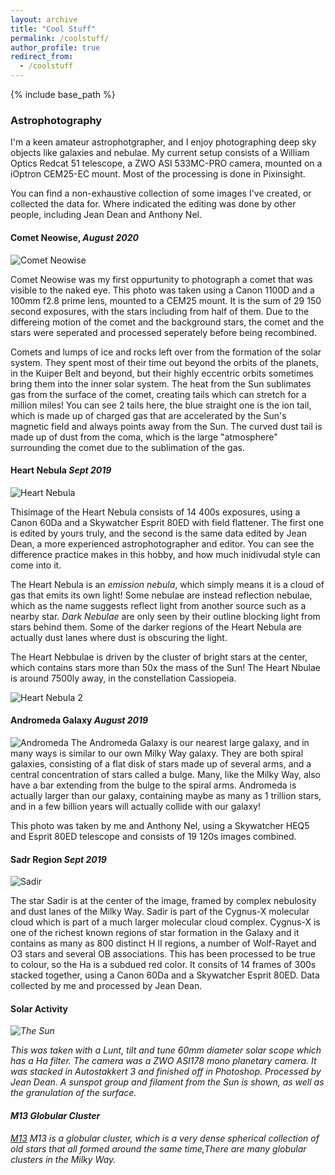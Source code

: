 ```yaml
---
layout: archive
title: "Cool Stuff"
permalink: /coolstuff/
author_profile: true
redirect_from:
  - /coolstuff
---
```


{% include base_path %}

<h3>Astrophotography </h3>

I'm a keen amateur astrophotgrapher, and I enjoy photographing deep sky objects like galaxies and nebulae. My current setup consists of a William Optics Redcat 51 telescope, a ZWO ASI 533MC-PRO camera, mounted on a iOptron CEM25-EC mount. Most of the processing is done in Pixinsight.

You can find a non-exhaustive collection of some images I've created, or collected the data for. Where indicated the editing was done by other people, including Jean Dean and Anthony Nel.


<h4>Comet Neowise, <i>August 2020</i> </h4>

![Comet Neowise](http://www.thomas-harvey.com/images/astrophotography/NEOWISE_small.png)

Comet Neowise was my first oppurtunity to photograph a comet that was visible to the naked eye. This photo was taken using a Canon 1100D and a 100mm f2.8 prime lens, mounted to a CEM25 mount. It is the sum of 29 150 second exposures, with the stars including from half of them. Due to the differeing motion of the comet and the background stars, the comet and the stars were seperated and processed seperately before being recombined.

Comets and lumps of ice and rocks left over from the formation of the solar system. They spent most of their time out beyond the orbits of the planets, in the Kuiper Belt and beyond, but their highly eccentric orbits sometimes bring them into the inner solar system. The heat from the Sun sublimates gas from the surface of the comet, creating tails which can stretch for a million miles! You can see 2 tails here, the blue straight one is the ion tail, which is made up of charged gas that are accelerated by the Sun's magnetic field and always points away from the Sun. The curved dust tail is made up of dust from the coma, which is the large "atmosphere" surrounding the comet due to the sublimation of the gas. 

<h4>Heart Nebula <i>Sept 2019</i></h4>

![Heart Nebula](http://www.thomas-harvey.com/images/astrophotography/heart.jpg)

Thisimage of the Heart Nebula consists of 14 400s exposures, using a Canon 60Da and a Skywatcher Esprit 80ED with field flattener. The first one is edited by yours truly, and the second is the same data edited by Jean Dean, a more experienced astrophotographer and editor. You can see the difference practice makes in this hobby, and how much inidivudal style can come into it.

The Heart Nebula is an <i>emission nebula</i>, which simply means it is a cloud of gas that emits its own light! Some nebulae are instead reflection nebulae, which as the name suggests reflect light from another source such as a nearby star. <i>Dark Nebulae</i> are only seen by their outline blocking light from stars behind them. Some of the darker regions of the Heart Nebula are actually dust lanes where dust is obscuring the light.

The Heart Nebbulae is driven by the cluster of bright stars at the center, which contains stars more than 50x the mass of the Sun! The Heart Nbulae is around 7500ly away, in the constellation Cassiopeia.

![Heart Nebula 2](http://wwww.thomas-harvey.com/images/astrophotography/heart2.jpg)

<h4>Andromeda Galaxy <i>August 2019</i></h4>

![Andromeda](http://wwww.thomas-harvey.com/images/astrophotography/andromeda.jpg)
The Andromeda Galaxy is our nearest large galaxy, and in many ways is similar to our own Milky Way galaxy. They are both spiral galaxies, consisting of a flat disk of stars made up of several arms, and a central concentration of stars called a bulge. Many, like the Milky Way, also have a bar extending from the bulge to the spiral arms. Andromeda is actually larger than our galaxy, containing maybe as many as 1 trillion stars, and in a few billion years will actually collide with our galaxy!

This photo was taken by me and Anthony Nel, using a Skywatcher HEQ5 and Esprit 80ED telescope and consists of 19 120s images combined.
  
 <h4>Sadr Region <i>Sept 2019</i></h4>

![Sadir](http://www.thomas-harvey.com/images/astrophotography/sadr.jpg)

The star Sadir is at the center of the image, framed by complex nebulosity and dust lanes of the Milky Way. Sadir is part of the Cygnus-X molecular cloud which is part of a much larger molecular cloud complex. Cygnus-X is one of the richest known regions of star formation in the Galaxy and it contains as many as 800 distinct H II regions, a number of Wolf-Rayet and O3 stars and several OB associations.
This has been processed to be true to colour, so the Ha is a subdued red color. It consits of 14 frames of 300s stacked together, using a Canon 60Da and a Skywatcher Esprit 80ED. Data collected by me and processed by Jean Dean.

<h4>Solar Activity <i><June 2020</i></h4>

![The Sun](http://www.thomas-harvey.com/images/astrophotography/sadr.jpg)

This was taken with a Lunt, tilt and tune 60mm diameter solar scope which has a Ha filter. The camera was a ZWO ASI178 mono planetary camera. It was stacked in Autostakkert 3 and finished off in Photoshop. Processed by Jean Dean. A sunspot group and filament from the Sun is shown, as well as the granulation of the surface.

<h4>M13 Globular Cluster </h4>

[M13](http://www.thomas-harvey.com/images/astrophotography/m13.jpg)
M13 is a globular cluster, which is a very dense spherical collection of old stars that all formed around the same time,There are many globular clusters in the Milky Way.


